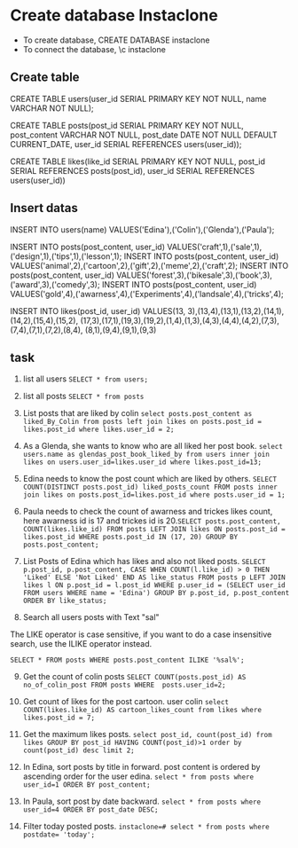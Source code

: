 # Create database Instaclone

- To create database, CREATE DATABASE instaclone
- To connect the database, \c instaclone

## Create table

CREATE TABLE users(user_id SERIAL PRIMARY KEY NOT NULL, name VARCHAR NOT NULL);

CREATE TABLE posts(post_id SERIAL PRIMARY KEY NOT NULL,
post_content VARCHAR NOT NULL,
post_date DATE NOT NULL DEFAULT CURRENT_DATE,
user_id SERIAL REFERENCES users(user_id));

CREATE TABLE likes(like_id SERIAL PRIMARY KEY NOT NULL, post_id SERIAL REFERENCES posts(post_id),
user_id SERIAL REFERENCES users(user_id))

## Insert datas

INSERT INTO users(name) VALUES('Edina'),('Colin'),('Glenda'),('Paula');

INSERT INTO posts(post_content, user_id) VALUES('craft',1),('sale',1),('design',1),('tips',1),('lesson',1);
INSERT INTO posts(post_content, user_id) VALUES('animal',2),('cartoon',2),('gift',2),('meme',2),('craft',2);
INSERT INTO posts(post_content, user_id) VALUES('forest',3),('bikesale',3),('book',3),('award',3),('comedy',3);
INSERT INTO posts(post_content, user_id) VALUES('gold',4),('awarness',4),('Experiments',4),('landsale',4),('tricks',4);

INSERT INTO likes(post_id, user_id) VALUES(13, 3),(13,4),(13,1),(13,2),(14,1),(14,2),(15,4),(15,2),
(17,3),(17,1),(19,3),(19,2),(1,4),(1,3),(4,3),(4,4),(4,2),(7,3),(7,4),(7,1),(7,2),(8,4),
(8,1),(9,4),(9,1),(9,3)

## task

1. list all users `SELECT * from users;`

2. list all posts `SELECT * from posts`

3. List posts that are liked by colin `select posts.post_content as liked_By_Colin from posts left join likes on posts.post_id = likes.post_id where likes.user_id = 2;`

4. As a Glenda, she wants to know who are all liked her post book. `select users.name as glendas_post_book_liked_by from users inner join likes on users.user_id=likes.user_id where likes.post_id=13;`

5. Edina needs to know the post count which are liked by others. `SELECT COUNT(DISTINCT posts.post_id) liked_posts_count FROM posts inner join likes on posts.post_id=likes.post_id where posts.user_id = 1;`

6. Paula needs to check the count of awarness and trickes likes count, here awarness id is 17 and trickes id is 20.`SELECT posts.post_content, COUNT(likes.like_id) FROM posts LEFT JOIN likes ON posts.post_id = likes.post_id WHERE posts.post_id IN (17, 20) GROUP BY posts.post_content;`
7. List Posts of Edina which has likes and also not liked posts.
   `SELECT
    p.post_id,
    p.post_content,
    CASE WHEN COUNT(l.like_id) > 0 THEN 'Liked' ELSE 'Not Liked' END AS like_status
FROM
    posts p
LEFT JOIN
    likes l ON p.post_id = l.post_id
WHERE
    p.user_id = (SELECT user_id FROM users WHERE name = 'Edina')
GROUP BY
    p.post_id, p.post_content
ORDER BY
    like_status;`

8. Search all users posts with Text "sal"

The LIKE operator is case sensitive, if you want to do a case insensitive search, use the ILIKE operator instead.

`SELECT * FROM posts WHERE posts.post_content ILIKE '%sal%';`

9. Get the count of colin posts
   `SELECT COUNT(posts.post_id) AS no_of_colin_post FROM posts WHERE  posts.user_id=2;`

10. Get count of likes for the post cartoon. user colin
    `select COUNT(likes.like_id) AS cartoon_likes_count from likes where likes.post_id = 7;`

11. Get the maximum likes posts.
    `select post_id, count(post_id) from likes GROUP BY post_id HAVING COUNT(post_id)>1 order by count(post_id) desc limit 2;`

12. In Edina, sort posts by title in forward.
    post content is ordered by ascending order for the user edina.
    `select * from posts where user_id=1 ORDER BY post_content;`

13. In Paula, sort post by date backward.
    `select * from posts where user_id=4 ORDER BY post_date DESC;`

14. Filter today posted posts.
    `instaclone=# select * from posts where postdate= 'today';`
